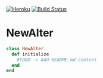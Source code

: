 [![Heroku](http://heroku-badge.herokuapp.com/?app=angularjs-crypto&svg=1)](https://new-alter.herokuapp.com/)
[![Build Status](http://circleci-badges-max.herokuapp.com/img/floor114/new_alter/master?token=a2cb9700cd102f5ec3f87ee42c3047ce815a20de)](https://circleci.com/gh/floor114/new_alter/tree/master)


# NewAlter

 ```ruby
 class NewAlter
   def initialize
     #TODO -> Add README.md content
   end
 end
 ```

